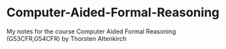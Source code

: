 # Computer-Aided-Formal-Reasoning

My notes for the course Computer Aided Formal Reasoning (G53CFR,G54CFR) by Thorsten Altenkirch
